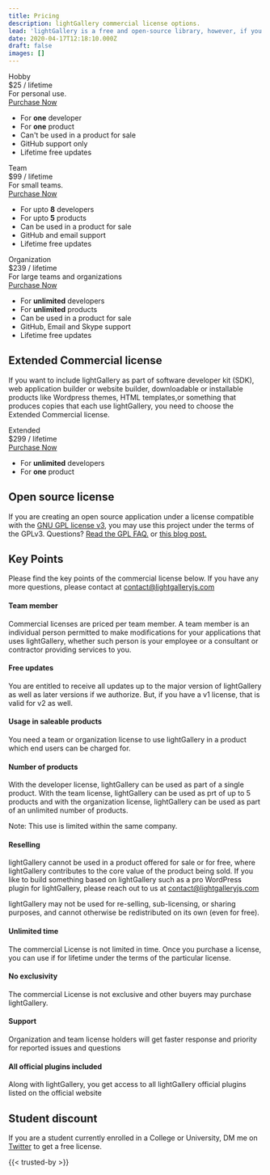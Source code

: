 ```yaml
---
title: Pricing
description: lightGallery commercial license options.
lead: 'lightGallery is a free and open-source library, however, if you are using the library for business, commercial sites, projects, and applications, choose the commercial license to keep your source proprietary, to yourself. '
date: 2020-04-17T12:18:10.000Z
draft: false
images: []
---
```


<div class="container-xl">
    <div class="pricing-list justify-content-center">
        <div class="pricing-list-item">
            <div class="pricing-type">Hobby</div>
            <div class="pricing-cost">
                $25 <span class="pricing-cost-label">/ lifetime</span>
            </div>
            <div class="pricing-desc">
                For personal use.
            </div>
            <div class="d-grid pricing-btn-wrap">
                <a href="https://sachin.lemonsqueezy.com/checkout/buy/8ed0fa81-9ff3-467b-9f01-cc5d2b0effd0" target="_blank"  class="btn btn-outline-primary">Purchase Now</a>
            </div>
            <ul class="pricing-terms">
                <li>For <b>one</b> developer</li>
                <li>For <b>one</b> product</li>
                <li>Can't be used in a product for sale</li>
                <li>GitHub support only</li>
                <li>Lifetime free updates</li>
            </ul>
        </div>
        <div class="pricing-list-item">
            <div class="pricing-type">Team</div>
            <div class="pricing-cost">
                $99 <span class="pricing-cost-label">/ lifetime</span>
            </div>
            <div class="pricing-desc">
                For small teams.
            </div>
            <div class="d-grid pricing-btn-wrap">
                <a href="https://sachin.lemonsqueezy.com/checkout/buy/4fda7194-9958-4370-9a34-fa56146c29fe" target="_blank" class="btn btn-outline-primary">Purchase Now</a>
            </div>
            <ul class="pricing-terms">
                <li>For upto <b>8</b> developers</li>
                <li>For upto <b>5</b> products</li>
                <li>Can be used in a product for sale</li>
                <li>GitHub and email support</li>
                <li>Lifetime free updates</li>
            </ul>
        </div>
        <div class="pricing-list-item">
            <div class="pricing-type">Organization</div>
            <div class="pricing-cost">
                $239 <span class="pricing-cost-label">/ lifetime</span>
            </div>
            <div class="pricing-desc">
                For large teams and organizations
            </div>
            <div class="d-grid pricing-btn-wrap">
                <a href="https://sachin.lemonsqueezy.com/checkout/buy/dd865021-e705-4327-ae2f-8b835414b01b" target="_blank" class="btn btn-outline-primary">Purchase Now</a>
            </div>
            <ul class="pricing-terms">
                <li>For <b>unlimited</b> developers</li>
                <li>For <b>unlimited</b> products</li>
                <li>Can be used in a product for sale</li>
                <li>GitHub, Email and Skype support</li>
                <li>Lifetime free updates</li>
            </ul>
        </div>
    </div>
</div>
<div class="container-xl pricing-section">
    <div class="row justify-content-center">
        <div class="col-md-6">
            <h2 class="align-center">Extended Commercial license</h2>
            <p>If you want to include lightGallery as part of software developer kit (SDK), web application builder or website builder, downloadable or installable products like Wordpress themes, HTML templates,or something that produces copies that each use lightGallery, you need to choose the Extended Commercial license.
        </div>
    </div>
    <div class="pricing-list justify-content-center">
        <div class="pricing-list-item pricing-list-item-colored">
            <div class="pricing-type">Extended</div>
            <div class="pricing-cost">
                $299 <span class="pricing-cost-label">/ lifetime</span>
            </div>
            <div class="d-grid pricing-btn-wrap">
                <a href="https://sachin.lemonsqueezy.com/checkout/buy/2f129e78-4f58-4166-93af-3e13fedb9101" target="_blank" class="btn btn-white">Purchase Now</a>
            </div>
            <ul class="pricing-terms">
                <li>For <b>unlimited</b> developers</li>
                <li>For <b>one</b> product</li>
            </ul>
        </div>
    </div>
</div>
<div class="container-xl pricing-section">
    <div class="row justify-content-center">
        <div class="col-md-6">
            <h2 class="align-center">Open source license</h2>
            <p>If you are creating an open source application under a license compatible with the <a target="_blank" href="https://www.gnu.org/licenses/gpl-3.0.html">GNU GPL license v3</a>, you may use this project under the terms of the GPLv3. Questions? <a target="_blank" href="https://www.gnu.org/licenses/gpl-faq.html#GPLRequireSourcePostedPublic">Read the GPL FAQ.</a> or <a target="_blank" href="http://greendrake.info/publications/js-gpl">this blog post.</a></p>
        </div>
    </div>
</div>

<div class="container-xl pricing-section">
    <div class="row justify-content-center pricing-points">
        <div class="col-md-6">
            <h2 class="align-center">Key Points</h2>
            <p>Please find the key points of the commercial license below. If you have any more questions, please contact at <a href="mailto:contact@lightgalleryjs.com">contact@lightgalleryjs.com</a></p>
            <div class="pricing-points-item">
                <h4>Team member</h4>
                <p>Commercial licenses are priced per team member. A team member is an individual person permitted to make modifications for your applications that uses lightGallery, whether such person is your employee or a consultant or contractor providing services to you.</p>
            </div>
            <div class="pricing-points-item">
                <h4>Free updates</h4>
                <p>You are entitled to receive all updates up to the major version of lightGallery as well as later versions if we authorize. But, if you have a v1 license, that is valid for v2 as well.</p>
            </div>
            <div class="pricing-points-item">
                <h4>Usage in saleable products</h4>
                <p>You need a team or organization license to use lightGallery in a product which end users can be charged for.</p>
            </div>
            <div class="pricing-points-item">
                <h4>Number of products</h4>
                <p>With the developer license, lightGallery can be used as part of a single product. With the team license, lightGallery can be used as prt of up to 5 products and with the organization license, lightGallery can be used as part of an unlimited number of products. </p>
                <p>Note: This use is limited within the same company. </p>
            </div>
            <div class="pricing-points-item">
                <h4>Reselling</h4>
                <p>lightGallery cannot be used in a product offered for sale or for free, where lightGallery contributes to the core value of the product being sold. If you like to build something based on lightGallery such as a pro WordPress plugin for lightGallery, please reach out to us at <a href="mailto:contact@lightgalleryjs.com">contact@lightgalleryjs.com</a></p>
                <p>lightGallery may not be used for re-selling, sub-licensing, or sharing purposes, and cannot otherwise be redistributed on its own (even for free).</p>
            </div>
            <div class="pricing-points-item">
                <h4>Unlimited time</h4>
                <p>The commercial License is not limited in time. Once you purchase a license, you can use if for lifetime under the terms of the particular license.</p>
            </div>
            <div class="pricing-points-item">
                <h4>No exclusivity</h4>
                <p>The commercial License is not exclusive and other buyers may purchase lightGallery.</p>
            </div>
            <div class="pricing-points-item">
                <h4>Support</h4>
                <p>Organization and team license holders will get faster response and priority for reported issues and questions</p>
            </div>
            <div class="pricing-points-item">
                <h4>All official plugins included</h4>
                <p>Along with lightGallery, you get access to all lightGallery official plugins listed on the official website</p>
            </div>
        </div>
    </div>
</div>
<div class="container-xl pricing-section">
    <div class="row justify-content-center pricing-points">
        <div class="col-md-6">
            <h2 class="align-center">Student discount </h2>
            <p>If you are a student currently enrolled in a College or University, DM me on <a href="https://twitter.com/SachinNeravath">Twitter</a> to get a free license.</p>
        </div>
    </div>
</div>

{{< trusted-by >}}
